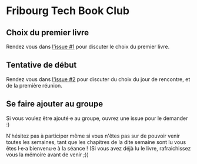 # Fribourg Tech Book Club

## Choix du premier livre

Rendez vous dans [l'issue #1](https://github.com/FribourgTechBookClub/organisation/issues/1) pour discuter le choix du premier livre.

## Tentative de début

Rendez vous dans [l'issue #2](https://github.com/FribourgTechBookClub/organisation/issues/2) pour discuter du choix du jour de rencontre, et de la première réunion.

## Se faire ajouter au groupe

Si vous voulez être ajouté·e au groupe, ouvrez une issue pour le demander :)

N'hésitez pas à participer même si vous n'êtes pas sur de pouvoir venir toutes les semaines, tant que les chapitres de la dite semaine sont lu vous êtes l·e·a bienvenu·e à la séance ! (Si vous avez déjà lu le livre, rafraichissez vous la mémoire avant de venir ;))
